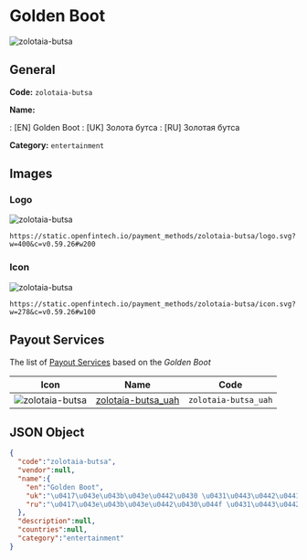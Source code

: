 
# Golden Boot 
![zolotaia-butsa](https://static.openfintech.io/payment_methods/zolotaia-butsa/logo.svg?w=400&c=v0.59.26#w200)  

## General 
**Code:** `zolotaia-butsa` 
 
**Name:** 
 
:	[EN] Golden Boot 
:	[UK] Золота бутса 
:	[RU] Золотая бутса 
 
**Category:** `entertainment` 
 

## Images 

### Logo 
![zolotaia-butsa](https://static.openfintech.io/payment_methods/zolotaia-butsa/logo.svg?w=400&c=v0.59.26#w200)  

```
https://static.openfintech.io/payment_methods/zolotaia-butsa/logo.svg?w=400&c=v0.59.26#w200
```  

### Icon 
![zolotaia-butsa](https://static.openfintech.io/payment_methods/zolotaia-butsa/icon.svg?w=278&c=v0.59.26#w100)  

```
https://static.openfintech.io/payment_methods/zolotaia-butsa/icon.svg?w=278&c=v0.59.26#w100
```  

## Payout Services 
 
The list of [Payout Services](/payout-services/) based on the _Golden Boot_ 

|Icon|Name|Code| 
|:---:|:---:|:---:| 
|![zolotaia-butsa](https://static.openfintech.io/payout_methods/zolotaia-butsa/icon.png?w=278&c=v0.59.26#w40) |[zolotaia-butsa_uah](/payout-services/zolotaia-butsa_uah/)|`zolotaia-butsa_uah`| 
 

## JSON Object 

```json
{
  "code":"zolotaia-butsa",
  "vendor":null,
  "name":{
    "en":"Golden Boot",
    "uk":"\u0417\u043e\u043b\u043e\u0442\u0430 \u0431\u0443\u0442\u0441\u0430",
    "ru":"\u0417\u043e\u043b\u043e\u0442\u0430\u044f \u0431\u0443\u0442\u0441\u0430"
  },
  "description":null,
  "countries":null,
  "category":"entertainment"
}
```  
